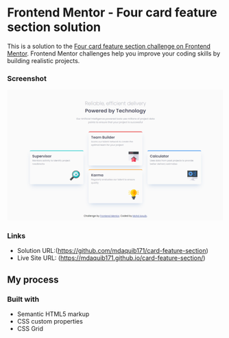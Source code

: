 # Frontend Mentor - Four card feature section solution

This is a solution to the [Four card feature section challenge on Frontend Mentor](https://www.frontendmentor.io/challenges/four-card-feature-section-weK1eFYK). Frontend Mentor challenges help you improve your coding skills by building realistic projects. 


### Screenshot

![](./images/screenshot.png)


### Links

- Solution URL:(https://github.com/mdaquib171/card-feature-section)
- Live Site URL: (https://mdaquib171.github.io/card-feature-section/)

## My process

### Built with

- Semantic HTML5 markup
- CSS custom properties
- CSS Grid
